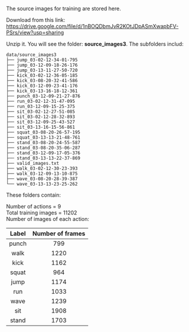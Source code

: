 The source images for training are stored here.

Download from this link:
https://drive.google.com/file/d/1nBOQDbmJvR2KOtJDpASmXwapbFV-PSrs/view?usp=sharing

Unzip it. You will see the folder: **source_images3**. The subfolders includ:

```
data/source_images3
├── jump_03-02-12-34-01-795
├── jump_03-12-09-18-26-176
├── jump_03-13-11-27-50-720
├── kick_03-02-12-36-05-185
├── kick_03-08-20-32-41-586
├── kick_03-12-09-23-41-176
├── kick_03-13-16-18-12-361
├── punch_03-12-09-21-27-876
├── run_03-02-12-31-47-095
├── run_03-12-09-15-25-375
├── sit_03-02-12-27-51-085
├── sit_03-02-12-28-32-893
├── sit_03-12-09-25-43-527
├── sit_03-13-16-15-56-861
├── squat_03-08-20-26-57-195
├── squat_03-13-13-21-48-761
├── stand_03-08-20-24-55-587
├── stand_03-08-20-35-06-287
├── stand_03-12-09-17-05-376
├── stand_03-13-13-22-37-869
├── valid_images.txt
├── walk_03-02-12-30-23-393
├── walk_03-12-09-13-10-875
├── wave_03-08-20-28-39-387
└── wave_03-13-13-23-25-262
```
These folders contain:

Number of actions = 9  
Total training images = 11202  
Number of images of each action:  

|Label|Number of frames|
|:---:|:---:|
punch|  799|  
walk| 1220|  
kick| 1162|  
squat|  964|  
jump| 1174|  
run| 1033|  
wave| 1239|  
sit| 1908|  
stand| 1703|  